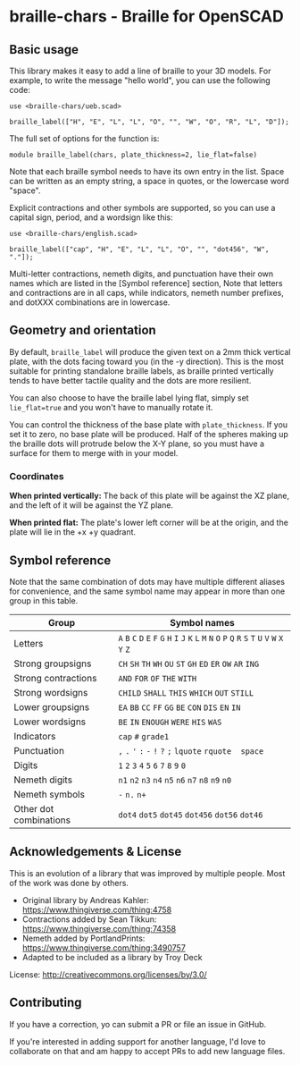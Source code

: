 # braille-chars - Braille for OpenSCAD

## Basic usage

This library makes it easy to add a line of braille to your 3D models.
For example, to write the message "hello world", you can use
the following code:

```
use <braille-chars/ueb.scad>

braille_label(["H", "E", "L", "L", "O", "", "W", "O", "R", "L", "D"]);
```

The full set of options for the function is:
```
module braille_label(chars, plate_thickness=2, lie_flat=false)
```

Note that each braille symbol needs to have its own entry in the list.
Space can be written as an empty string, a space in quotes, or the
lowercase word "space".

Explicit contractions and other symbols are supported, so you can use
a capital sign, period, and a wordsign like this:

```
use <braille-chars/english.scad>

braille_label(["cap", "H", "E", "L", "L", "O", "", "dot456", "W", "."]);
```

Multi-letter contractions, nemeth digits, and punctuation have their own
names which are listed in the [Symbol reference] section, Note that letters and
contractions are in all caps, while indicators, nemeth number prefixes, and
dotXXX combinations are in lowercase.

## Geometry and orientation
By default, `braille_label` will produce the given text on a 2mm thick
vertical plate, with the dots facing toward you (in the -y direction).
This is the most suitable for printing standalone braille labels, as
braille printed vertically tends to have better tactile quality and
the dots are more resilient.

You can also choose to have the braille label lying flat, simply
set `lie_flat=true` and you won't have to manually rotate it.

You can control the thickness of the base plate with `plate_thickness`.
If you set it to zero, no base plate will be produced. Half of the spheres
making up the braille dots will protrude below the X-Y plane, so you must
have a surface for them to merge with in your model.

### Coordinates
**When printed vertically:**
The back of this plate will be against the XZ plane, and the left of it
will be against the YZ plane.

**When printed flat:**
The plate's lower left corner will be at the origin, and the plate will lie in
the +x +y quadrant.

## Symbol reference
Note that the same combination of dots may have multiple different aliases for convenience, and the same symbol name may appear in more than one group in this table.

|Group | Symbol names
|------|----------------
Letters |`A` `B` `C` `D` `E` `F` `G` `H` `I` `J` `K` `L` `M` `N` `O` `P` `Q` `R` `S` `T` `U` `V` `W` `X` `Y` `Z` 
Strong groupsigns |`CH` `SH` `TH` `WH` `OU` `ST` `GH` `ED` `ER` `OW` `AR` `ING` 
Strong contractions |`AND` `FOR` `OF` `THE` `WITH` 
Strong wordsigns |`CHILD` `SHALL` `THIS` `WHICH` `OUT` `STILL` 
Lower groupsigns |`EA` `BB` `CC` `FF` `GG` `BE` `CON` `DIS` `EN` `IN` 
Lower wordsigns |`BE` `IN` `ENOUGH` `WERE` `HIS` `WAS` 
Indicators |`cap` `#` `grade1` 
Punctuation |`,` `.` `'` `:` `-` `!` `?` `;` `lquote` `rquote` ` ` `space` 
Digits |`1` `2` `3` `4` `5` `6` `7` `8` `9` `0` 
Nemeth digits |`n1` `n2` `n3` `n4` `n5` `n6` `n7` `n8` `n9` `n0` 
Nemeth symbols |`-` `n.` `n+` 
Other dot combinations |`dot4` `dot5` `dot45` `dot456` `dot56` `dot46` 

## Acknowledgements & License
This is an evolution of a library that was improved by multiple people.
Most of the work was done by others.

- Original library by Andreas Kahler: https://www.thingiverse.com/thing:4758
- Contractions added by Sean Tikkun: https://www.thingiverse.com/thing:74358
- Nemeth added by PortlandPrints: https://www.thingiverse.com/thing:3490757
- Adapted to be included as a library by Troy Deck

License: http://creativecommons.org/licenses/by/3.0/

## Contributing
If you have a correction, yo can submit a PR or file an issue in GitHub.

If you're interested in adding support for another language, I'd love to collaborate on that and am happy to accept PRs to add new language files.
